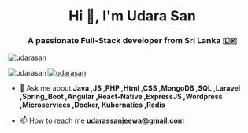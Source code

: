 <h1 align="center">Hi 👋, I'm Udara San</h1>
<h3 align="center">A passionate Full-Stack developer from Sri Lanka 🇱🇰</h3>

<p align="left"> <img src="https://komarev.com/ghpvc/?username=udarasan&label=Profile%20views&color=0e75b6&style=flat" alt="udarasan" /> </p>

<p><img align="left" src="https://github-readme-stats.vercel.app/api/top-langs?username=udarasan&show_icons=true&locale=en&layout=compact" alt="udarasan" /></p>

<p align="left"> <a href="https://twitter.com/udarasan" target="blank"><img src="https://img.shields.io/twitter/follow/udarasan?logo=twitter&style=for-the-badge" alt="udarasan" /></a> </p>

- 💬 Ask me about **Java ,JS ,PHP ,Html ,CSS ,MongoDB ,SQL ,Laravel ,Spring_Boot ,Angular ,React-Native ,ExpressJS ,Wordpress ,Microservices ,Docker, Kubernaties ,Redis**

- 📫 How to reach me **udarassanjeewa@gmail.com**




